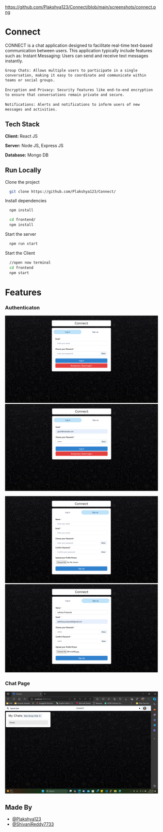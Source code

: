 https://github.com/Plakshya123/Connect/blob/main/screenshots/connect.png

# Connect

CONNECT is a chat application designed to facilitate real-time text-based communication between users.
This application typically include features such as:
Instant Messaging: Users can send and receive text messages instantly.

    Group Chats: Allows multiple users to participate in a single conversation, making it easy to coordinate and communicate within teams or social groups.

    Encryption and Privacy: Security features like end-to-end encryption to ensure that conversations remain private and secure.

    Notifications: Alerts and notifications to inform users of new messages and activities.

## Tech Stack

**Client:** React JS

**Server:** Node JS, Express JS

**Database:** Mongo DB

## Run Locally

Clone the project

```bash
  git clone https://github.com/Plakshya123/Connect/
```

Install dependencies

```bash
  npm install
```

```bash
  cd frontend/
  npm install
```

Start the server

```bash
  npm run start
```

Start the Client

```bash
  //open now terminal
  cd frontend
  npm start
```

# Features

### Authenticaton

![](https://github.com/Plakshya123/Connect/blob/main//screenshots/login_in.png)
![](https://github.com/Plakshya123/Connect/blob/main/screenshots/login_in_guest.png)

![](https://github.com/Plakshya123/Connect/blob/main/screenshots/sign_up.png)
![](https://github.com/Plakshya123/Connect/blob/main/screenshots/sign_up_user.png)

### Chat Page

![](https://github.com/Plakshya123/Connect/blob/main/screenshots/connect.png)

## Made By

- [@Plakshya123](https://github.com/Plakshya123)
- [@ShivaniReddy7733](https://github.com/ShivaniReddy7733)
